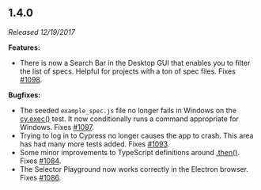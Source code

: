 ## 1.4.0

_Released 12/19/2017_

**Features:**

- There is now a Search Bar in the Desktop GUI that enables you to filter the
  list of specs. Helpful for projects with a ton of spec files. Fixes
  [#1098](https://github.com/cypress-io/cypress/issues/1098).

**Bugfixes:**

- The seeded `example_spec.js` file no longer fails in Windows on the
  [cy.exec()](/api/commands/exec) test. It now conditionally runs a command
  appropriate for Windows. Fixes
  [#1097](https://github.com/cypress-io/cypress/issues/1097).
- Trying to log in to Cypress no longer causes the app to crash. This area has
  had many more tests added. Fixes
  [#1093](https://github.com/cypress-io/cypress/issues/1093).
- Some minor improvements to TypeScript definitions around
  [.then()](/api/commands/then). Fixes
  [#1084](https://github.com/cypress-io/cypress/issues/1084).
- The Selector Playground now works correctly in the Electron browser. Fixes
  [#1086](https://github.com/cypress-io/cypress/issues/1086).
